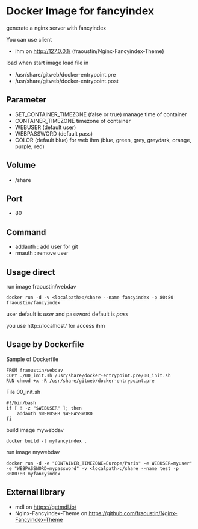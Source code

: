 # Docker Image for fancyindex

generate a nginx server with fancyindex

You can use client

- ihm on http://127.0.0.1/ (fraoustin/Nginx-Fancyindex-Theme)


load when start image load file in

- /usr/share/gitweb/docker-entrypoint.pre
- /usr/share/gitweb/docker-entrypoint.post

## Parameter

- SET_CONTAINER_TIMEZONE (false or true) manage time of container
- CONTAINER_TIMEZONE timezone of container
- WEBUSER (default user)
- WEBPASSWORD (default pass)
- COLOR (default blue) for web ihm (blue, green, grey, greydark, orange, purple, red)

## Volume

- /share

## Port

- 80 

## Command

- addauth : add user for git
- rmauth : remove user

## Usage direct

run image fraoustin/webdav

    docker run -d -v <localpath>:/share --name fancyindex -p 80:80 fraoustin/fancyindex

user default is *user* and password default is *pass*

you use http://localhost/ for access ihm

## Usage by Dockerfile

Sample of Dockerfile

    FROM fraoustin/webdav
    COPY ./00_init.sh /usr/share/docker-entrypoint.pre/00_init.sh
    RUN chmod +x -R /usr/share/gitweb/docker-entrypoint.pre

File 00_init.sh

    #!/bin/bash
    if [ ! -z "$WEBUSER" ]; then
        addauth $WEBUSER $WEPASSWORD
    fi    


build image mywebdav

    docker build -t myfancyindex .

run image mywebdav

    docker run -d -e "CONTAINER_TIMEZONE=Europe/Paris" -e WEBUSER=myuser" -e "WEBPASSWORD=mypassword" -v <localpath>:/share --name test -p 8080:80 myfancyindex

## External library

- mdl on https://getmdl.io/
- Nginx-Fancyindex-Theme on https://github.com/fraoustin/Nginx-Fancyindex-Theme


